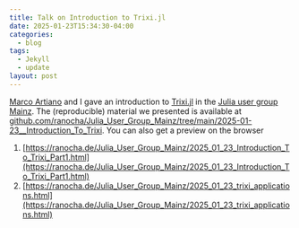 ```yaml
---
title: Talk on Introduction to Trixi.jl
date: 2025-01-23T15:34:30-04:00
categories:
  - blog
tags:
  - Jekyll
  - update
layout: post
---
```


[Marco Artiano](https://scholar.google.com/citations?user=cwIfgkIAAAAJ&hl=en) and I gave an introduction to [Trixi.jl](www.github.com/trixi-framework/Trixi.jl) in the [Julia user group Mainz](https://github.com/ranocha/Julia_User_Group_Mainz). The (reproducible) material we presented is available at [github.com/ranocha/Julia_User_Group_Mainz/tree/main/2025-01-23__Introduction_To_Trixi](https://github.com/ranocha/Julia_User_Group_Mainz/tree/main/2025-01-23__Introduction_To_Trixi). You can also get a preview on the browser
1. [https://ranocha.de/Julia_User_Group_Mainz/2025_01_23_Introduction_To_Trixi_Part1.html](https://ranocha.de/Julia_User_Group_Mainz/2025_01_23_Introduction_To_Trixi_Part1.html)
2. [https://ranocha.de/Julia_User_Group_Mainz/2025_01_23_trixi_applications.html](https://ranocha.de/Julia_User_Group_Mainz/2025_01_23_trixi_applications.html)
